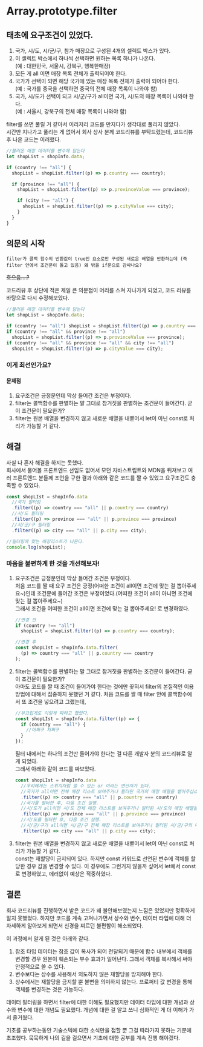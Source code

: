 # Array.prototype.filter

## 태초에 요구조건이 있었다.

1. 국가, 시/도, 시/군/구, 참가 매장으로 구성된 4개의 셀렉트 박스가 있다.
2. 이 셀렉트 박스에서 하나씩 선택하면 원하는 목록 하나가 나온다.  
   (예 : 대한민국, 서울시, 강북구, 행복한매장)
3. 모든 게 all 이면 매장 목록 전체가 출력되어야 한다.
4. 국가가 선택이 되면 해당 국가에 있는 매장 목록 전체가 출력이 되어야 한다.  
   (예 : 국가를 중국을 선택하면 중국의 전체 매장 목록이 나와야 함)
5. 국가, 시/도가 선택이 되고 시/군/구가 all이면 국가, 시/도의 매장 목록이 나와야 한다.  
   (예 : 서울시, 강북구의 전체 매장 목록이 나와야 함)

filter를 쓰면 풀릴 거 같아서 이리저리 코드를 만지다가 생각대로 풀리지 않았다.  
시간만 지나가고 풀리는 게 없어서 회사 상사 분께 코드리뷰를 부탁드렸는데, 코드리뷰 후 나온 코드는 이러했다.

```js
//불러온 매장 데이터를 변수에 담는다
let shopList = shopInfo.data;

if (country !== "all") {
  shopList = shopList.filter((p) => p.country === country);

  if (province !== "all") {
    shopList = shopList.filter((p) => p.provinceValue === province);

    if (city !== "all") {
      shopList = shopList.filter((p) => p.cityValue === city);
    }
  }
}
```

## 의문의 시작

```
filter가 콜백 함수의 반환값이 true인 요소로만 구성된 새로운 배열을 반환하는데 (즉 filter 안에서 조건문이 돌고 있음) 왜 밖을 if문으로 감싸나요?
```

~~흐으음....?~~

코드리뷰 후 상단에 적은 제일 큰 의문점이 머리를 스쳐 지나가게 되었고, 코드 리뷰를 바탕으로 다시 수정해보았다.

```js
//불러온 매장 데이터를 변수에 담는다
let shopList = shopInfo.data;

if (country !== "all") shopList = shopList.filter((p) => p.country === country);
if (country !== "all" && province !== "all")
  shopList = shopList.filter((p) => p.provinceValue === province);
if (country !== "all" && province !== "all" && city !== "all")
  shopList = shopList.filter((p) => p.cityValue === city);
```

### 이게 최선인가요?

#### 문제점

1. 요구조건은 긍정문인데 막상 들어간 조건은 부정이다.
2. filter는 콜백함수를 판별하는 말 그대로 참거짓을 판별하는 조건문이 들어간다. 굳이 조건문이 필요한가?
3. filter는 원본 배열을 변경하지 않고 새로운 배열을 내뱉어서 let이 아닌 const로 처리가 가능할 거 같다.

## 해결

사실 나 혼자 해결을 하지는 못했다.  
회사에서 물어볼 프론트엔드 선임도 없어서 모던 자바스트립트와 MDN을 뒤져보고 여러 프론트엔드 분들께 조언을 구한 결과 아래와 같은 코드를 짤 수 있었고 요구조건도 충족할 수 있었다.

```js
const shopLIst = shopInfo.data
  //국가 필터링
  .filter((p) => country === "all" || p.country === country)
  //시/도 필터링
  .filter((p) => province === "all" || p.province === province)
  //시/군/구 필터링
  .filter((p) => city === "all" || p.city === city);

//필터링에 맞는 매장리스트가 나온다.
console.log(shopList);
```

### 마음을 불편하게 한 것을 개선해보자!

1. 요구조건은 긍정문인데 막상 들어간 조건은 부정이다.  
    처음 코드를 짤 때 요구 조건은 긍정(어떠한 조건이 all이면 조건에 맞는 걸 뽑아주세요~)인데 조건문에 들어간 조건은 부정이었다.(어떠한 조건이 all이 아니면 조건에 맞는 걸 뽑아주세요~)  
    그래서 조건을 어떠한 조건이 all이면 조건에 맞는 걸 뽑아주세요! 로 변경하였다.

   ```js
   //변경 전
   if (country !== "all")
     shopList = shopList.filter((p) => p.country === country);

   //변경 후
   const shopLIst = shopInfo.data.filter(
     (p) => country === "all" || p.country === country
   );
   ```

2. filter는 콜백함수를 판별하는 말 그대로 참거짓을 판별하는 조건문이 들어간다. 굳이 조건문이 필요한가?  
    아마도 코드를 짤 때 조건이 들어가야 한다는 것에만 꽂혀서 filter의 본질적인 이용 방법에 대해서 집중하지 못했던 거 같다. 처음 코드를 짤 때 filter 안에 콜백함수에서 또 조건을 넣으려고 그랬는데,

   ```js
   //부끄럽게도 이렇게 짜려고 했었다.
   const shopLIst = shopInfo.data.filter((p) => {
     if (country === "all") {
       //어쩌구 저쩌구
     }
   });
   ```

   필터 내에서는 하나의 조건만 들어가야 한다는 걸 다른 개발자 분의 코드리뷰로 알게 되었다.  
   그래서 아래와 같이 코드를 짜보았다.

   ```js
   const shopLIst = shopInfo.data
     //우리에게는 스위치처럼 쓸 수 있는 or 이라는 연산자가 있다.
     //국가가 all이면 전체 매장 리스트 보여주거나 필터된 국가의 매장 배열을 뱉어주십쇼!
     .filter((p) => country === "all" || p.country === country)
     //국가를 필터한 후, 다음 조건 실행.
     //시/도가 all이면 시/도 전체 매장 리스트를 보여주거나 필터된 시/도의 매장 배열을 뱉어주십쇼!
     .filter((p) => province === "all" || p.province === province)
     //시/도를 필터한 후, 다음 조건 실행.
     //시/군/구가 all이면 시/군/구 전체 매장 리스트를 보여주거나 필터된 시/군/구의 매장 배열을 뱉어주십쇼!
     .filter((p) => city === "all" || p.city === city);
   ```

3. filter는 원본 배열을 변경하지 않고 새로운 배열을 내뱉어서 let이 아닌 const로 처리가 가능할 거 같다.  
   const는 재할당이 금지되어 있다. 하지만 const 키워드로 선언된 변수에 객체를 할당한 경우 값을 변경할 수 있다. 이 경우에도 그런거지 않을까 싶어서 let에서 const로 변경하였고, 에러없이 예상은 적중하였다.

## 결론

회사 코드리뷰를 진행하면서 받은 코드가 왜 불안해보였는지 느낌은 있었지만 정확하게 알지 못했었다. 하지만 코드를 계속 고쳐나가면서 상수와 변수, 데이터 타입에 대해 더 자세하게 알아보게 되면서 신경을 찌르던 불편함이 해소되었다.

이 과정에서 알게 된 것은 아래와 같다.

1. 참조 타입 데이터는 참조 값이 복사가 되어 전달되기 때문에 함수 내부에서 객체를 변경할 경우 원본이 훼손되는 부수 효과가 일어난다. 그래서 객체를 복사해서 써야 안정적으로 쓸 수 있다.
2. 변수보다는 상수를 사용해서 의도하지 않은 재할당을 방지해야 한다.
3. 상수에서는 재할당을 금지할 뿐 불변을 의미하지 않는다. 프로퍼티 값 변경을 통해 객체를 변경하는 것은 가능하다.

데이터 필터링을 하면서 filter에 대한 이해도 필요했지만 데이터 타입에 대한 개념과 상수와 변수에 대한 개념도 필요했다. 개념에 대한 걸 알고 쓰니 심화적인 게 더 이해가 가서 즐거웠다.

기초를 공부하는동안 기술스텍에 대한 소식만을 접할 뿐 그걸 따라가지 못하는 기분에 초조했다. 묵묵하게 나의 길을 걸으면서 기초에 대한 공부를 계속 진행 해야겠다.
